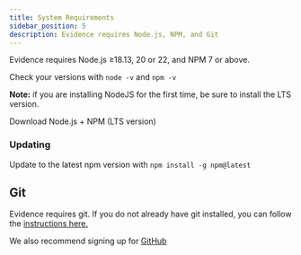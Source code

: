 ```yaml
---
title: System Requirements
sidebar_position: 5
description: Evidence requires Node.js, NPM, and Git
---
```


Evidence requires Node.js ≥18.13, 20 or 22, and NPM 7 or above.   

Check your versions with `node -v` and `npm -v`

**Note:** if you are installing NodeJS for the first time, be sure to install the LTS version.

<LinkButton url="https://nodejs.org/en/download">Download Node.js + NPM (LTS version)</LinkButton>

### Updating

Update to the latest npm version with `npm install -g npm@latest`

## Git

Evidence requires git. If you do not already have git installed, you can follow the [instructions here.](https://git-scm.com/book/en/v2/Getting-Started-Installing-Git)

We also recommend signing up for [GitHub](https://github.com)

